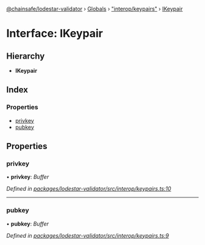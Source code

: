 [@chainsafe/lodestar-validator](../README.md) › [Globals](../globals.md) › ["interop/keypairs"](../modules/_interop_keypairs_.md) › [IKeypair](_interop_keypairs_.ikeypair.md)

# Interface: IKeypair

## Hierarchy

* **IKeypair**

## Index

### Properties

* [privkey](_interop_keypairs_.ikeypair.md#privkey)
* [pubkey](_interop_keypairs_.ikeypair.md#pubkey)

## Properties

###  privkey

• **privkey**: *Buffer*

*Defined in [packages/lodestar-validator/src/interop/keypairs.ts:10](https://github.com/ChainSafe/lodestar/blob/e2d6cf7/packages/lodestar-validator/src/interop/keypairs.ts#L10)*

___

###  pubkey

• **pubkey**: *Buffer*

*Defined in [packages/lodestar-validator/src/interop/keypairs.ts:9](https://github.com/ChainSafe/lodestar/blob/e2d6cf7/packages/lodestar-validator/src/interop/keypairs.ts#L9)*
